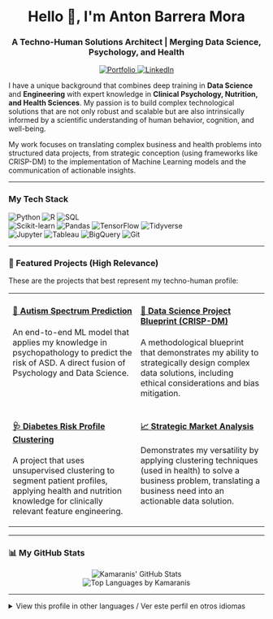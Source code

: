 <!-- HEADER AND ELEVATOR PITCH -->
<h1 align="center">Hello 👋, I'm Anton Barrera Mora</h1>
<h3 align="center">A Techno-Human Solutions Architect | Merging Data Science, Psychology, and Health</h3>

<p align="center">
  <a href="https://portfolio.anbar.top/" target="_blank">
    <img src="https://img.shields.io/badge/My%20Portfolio-000000?style=for-the-badge&logo=Notion&logoColor=white" alt="Portfolio"/>
  </a>
  <a href="https://www.linkedin.com/help/linkedin/answer/a554351" target="_blank">
    <img src="https://img.shields.io/badge/LinkedIn-0077B5?style=for-the-badge&logo=linkedin&logoColor=white" alt="LinkedIn"/>
  </a>
</p>

<!-- "ABOUT ME" SECTION -->
<p align="left">
  I have a unique background that combines deep training in <strong>Data Science</strong> and <strong>Engineering</strong> with expert knowledge in <strong>Clinical Psychology, Nutrition, and Health Sciences</strong>. My passion is to build complex technological solutions that are not only robust and scalable but are also intrinsically informed by a scientific understanding of human behavior, cognition, and well-being.
</p>
<p align="left">
  My work focuses on translating complex business and health problems into structured data projects, from strategic conception (using frameworks like CRISP-DM) to the implementation of Machine Learning models and the communication of actionable insights.
</p>

---

<!-- TECH STACK -->
<h3 align="left">My Tech Stack</h3>
<p align="left">
  <!-- Languages -->
  <img src="https://img.shields.io/badge/Python-3776AB?style=for-the-badge&logo=python&logoColor=white" alt="Python"/>
  <img src="https://img.shields.io/badge/R-276DC3?style=for-the-badge&logo=r&logoColor=white" alt="R"/>
  <img src="https://img.shields.io/badge/SQL-4479A1?style=for-the-badge&logo=postgresql&logoColor=white" alt="SQL"/>
  <br>
  <!-- Frameworks and Libraries -->
  <img src="https://img.shields.io/badge/scikit--learn-F7931E?style=for-the-badge&logo=scikit-learn&logoColor=white" alt="Scikit-learn"/>
  <img src="https://img.shields.io/badge/Pandas-150458?style=for-the-badge&logo=pandas&logoColor=white" alt="Pandas"/>
  <img src="https://img.shields.io/badge/TensorFlow-FF6F00?style=for-the-badge&logo=tensorflow&logoColor=white" alt="TensorFlow"/>
  <img src="https://img.shields.io/badge/Tidyverse-1A1A1A?style=for-the-badge&logo=rstudio&logoColor=white" alt="Tidyverse"/>
  <br>
  <!-- Tools and Platforms -->
  <img src="https://img.shields.io/badge/Jupyter-F37626?style=for-the-badge&logo=jupyter&logoColor=white" alt="Jupyter"/>
  <img src="https://img.shields.io/badge/Tableau-E97627?style=for-the-badge&logo=tableau&logoColor=white" alt="Tableau"/>
  <img src="https://img.shields.io/badge/Google%20BigQuery-4285F4?style=for-the-badge&logo=google-cloud&logoColor=white" alt="BigQuery"/>
  <img src="https://img.shields.io/badge/Git-F05032?style=for-the-badge&logo=git&logoColor=white" alt="Git"/>
</p>

---

<!-- FEATURED PROJECTS (High Relevance) -->
<h3 align="left">🚀 Featured Projects (High Relevance)</h3>
<p align="left">
  These are the projects that best represent my techno-human profile:
</p>
<table style="width:100%;">
  <tr>
    <td width="50%" valign="top">
      <h4><a href="https://github.com/Kamaranis/Autism-Spectrum-Prediction">🧠 Autism Spectrum Prediction</a></h4>
      <p>An end-to-end ML model that applies my knowledge in psychopathology to predict the risk of ASD. A direct fusion of Psychology and Data Science.</p>
    </td>
    <td width="50%" valign="top">
      <h4><a href="https://github.com/Kamaranis/Data-Science-Project-Blueprint">📜 Data Science Project Blueprint (CRISP-DM)</a></h4>
      <p>A methodological blueprint that demonstrates my ability to strategically design complex data solutions, including ethical considerations and bias mitigation.</p>
    </td>
  </tr>
  <tr>
    <td width="50%" valign="top">
      <h4><a href="https://github.com/Kamaranis/Diabetes-Risk-Profile-Clustering">🩺 Diabetes Risk Profile Clustering</a></h4>
      <p>A project that uses unsupervised clustering to segment patient profiles, applying health and nutrition knowledge for clinically relevant feature engineering.</p>
    </td>
    <td width="50%" valign="top">
      <h4><a href="https://github.com/Kamaranis/Strategic-Market-Analysis-for-International-Expansion-Part-I-">📈 Strategic Market Analysis</a></h4>
      <p>Demonstrates my versatility by applying clustering techniques (used in health) to solve a business problem, translating a business need into an actionable data solution.</p>
    </td>
  </tr>
</table>

---

<!-- GITHUB STATS -->
<h3 align="left">📊 My GitHub Stats</h3>
<p align="center">
  <img src="https://github-readme-stats.vercel.app/api?username=Kamaranis&show_icons=true&theme=dracula&include_all_commits=true&count_private=true" alt="Kamaranis' GitHub Stats" />
  <br>
  <img src="https://github-readme-stats.vercel.app/api/top-langs/?username=Kamaranis&layout=compact&langs_count=8&theme=dracula" alt="Top Languages by Kamaranis" />
</p>

---

<!-- LANGUAGES -->
<details>
  <summary>View this profile in other languages / Ver este perfil en otros idiomas</summary>
  <p>
    <a href="https://gist.github.com/Kamaranis/cdb4d58fb72fc170bdadc409678bddcd/">🇪🇸 Spanish</a> | 
    <a href="https://gist.github.com/">🇯🇵 Japanese</a>
  </p>
</details>
